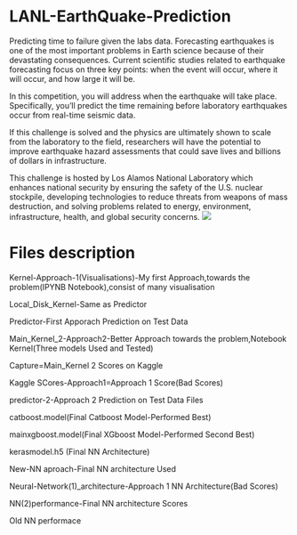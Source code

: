 # LANL-EarthQuake-Prediction
Predicting time to failure given the labs data.
Forecasting earthquakes is one of the most important problems in Earth science because of their devastating consequences. Current scientific studies related to earthquake forecasting focus on three key points: when the event will occur, where it will occur, and how large it will be.

In this competition, you will address when the earthquake will take place. Specifically, you’ll predict the time remaining before laboratory earthquakes occur from real-time seismic data.

If this challenge is solved and the physics are ultimately shown to scale from the laboratory to the field, researchers will have the potential to improve earthquake hazard assessments that could save lives and billions of dollars in infrastructure.

This challenge is hosted by Los Alamos National Laboratory which enhances national security by ensuring the safety of the U.S. nuclear stockpile, developing technologies to reduce threats from weapons of mass destruction, and solving problems related to energy, environment, infrastructure, health, and global security concerns.
<img src='https://storage.googleapis.com/kaggle-media/competitions/LANL/nik-shuliahin-585307-unsplash.jpg'>
<h1>Files description</h1>
<p>Kernel-Approach-1(Visualisations)-My first Approach,towards the problem(IPYNB Notebook),consist of many visualisation</p>
<p>Local_Disk_Kernel-Same as Predictor</p>
<p>Predictor-First Apporach Prediction on Test Data</p>
<p>Main_Kernel_2-Approach2-Better Approach towards the problem,Notebook Kernel(Three models Used and Tested)</p>
<p>Capture=Main_Kernel 2 Scores on Kaggle</p>
<p>Kaggle SCores-Approach1=Approach 1 Score(Bad Scores)</p>
<p>predictor-2-Approach 2 Prediction on Test Data Files</p>
<p>catboost.model(Final Catboost Model-Performed Best)</p>
<p>mainxgboost.model(Final XGboost Model-Performed Second Best)</p>
<p>kerasmodel.h5 (Final NN Architecture)</p>
<p>New-NN aproach-Final NN architecture Used</p>
<p>Neural-Network(1)_architecture-Approach 1 NN Architecture(Bad Scores)</p>
<p>NN(2)performance-Final NN architecture Scores</p>
<p>Old NN performace</p>






